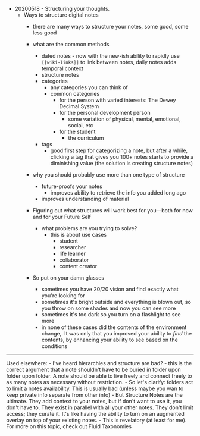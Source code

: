 - 20200518 - Structuring your thoughts.
    - Ways to structure digital notes
        - there are many ways to structure your notes, some good, some less good
        - what are the common methods
            - dated notes - now with the new-ish ability to rapidly use `[[wiki-links]]` to link between notes, daily notes adds temporal context
            - structure notes
            - categories
                - any categories you can think of
                - common categories
                    - for the person with varied interests: The Dewey Decimal System
                    - for the personal development person
                        - some variation of physical, mental, emotional, social, etc
                    - for the student
                        - the curriculum
            - tags
                - good first step for categorizing a note, but after a while, clicking a tag that gives you 100+ notes starts to provide a diminishing value (the solution is creating structure notes)
        - why you should probably use more than one type of structure
            - future-proofs your notes
                - improves ability to retrieve the info you added long ago
            - improves understanding of material



        - Figuring out what structures will work best for you—both for now and for your Future Self
            - what problems are you trying to solve?
                - this is about use cases
                    - student
                    - researcher
                    - life learner
                    - collaborator
                    - content creator
        - So put on your damn glasses
            - sometimes you have 20/20 vision and find exactly what you're looking for
            - sometimes it's bright outside and everything is blown out, so you throw on some shades and now you can see more
            - sometimes it's too dark so you turn on a flashlight to see more
            - in none of these cases did the contents of the environment change,. It was only that you improved your ability to *find* the contents, by enhancing your ability to see based on the conditions


---
Used elsewhere:
        - I've heard hierarchies and structure are bad?
            - this is the correct argument that a note shouldn't have to be buried in folder upon folder upon folder. A note should be able to live freely and connect freely to as many notes as necessary without restriction.
            - So let's clarify: folders act to limit a notes availability. This is usually bad (unless maybe you wan to keep private info separate from other info)
            - But Structure Notes are the ultimate. They add context to your notes, but if don't want to use it, you don't have to. They exist in parallel with all your other notes. They don't limit access; they curate it. It's like having the ability to turn on an augmented overlay on top of your existing notes. 
                - This is revelatory (at least for me). For more on this topic, check out Fluid Taxonomies